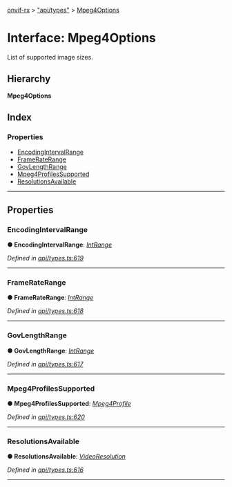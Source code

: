 [onvif-rx](../README.md) > ["api/types"](../modules/_api_types_.md) > [Mpeg4Options](../interfaces/_api_types_.mpeg4options.md)

# Interface: Mpeg4Options

List of supported image sizes.

## Hierarchy

**Mpeg4Options**

## Index

### Properties

* [EncodingIntervalRange](_api_types_.mpeg4options.md#encodingintervalrange)
* [FrameRateRange](_api_types_.mpeg4options.md#frameraterange)
* [GovLengthRange](_api_types_.mpeg4options.md#govlengthrange)
* [Mpeg4ProfilesSupported](_api_types_.mpeg4options.md#mpeg4profilessupported)
* [ResolutionsAvailable](_api_types_.mpeg4options.md#resolutionsavailable)

---

## Properties

<a id="encodingintervalrange"></a>

###  EncodingIntervalRange

**● EncodingIntervalRange**: *[IntRange](_api_types_.intrange.md)*

*Defined in [api/types.ts:619](https://github.com/patrickmichalina/onvif-rx/blob/1596479/src/api/types.ts#L619)*

___
<a id="frameraterange"></a>

###  FrameRateRange

**● FrameRateRange**: *[IntRange](_api_types_.intrange.md)*

*Defined in [api/types.ts:618](https://github.com/patrickmichalina/onvif-rx/blob/1596479/src/api/types.ts#L618)*

___
<a id="govlengthrange"></a>

###  GovLengthRange

**● GovLengthRange**: *[IntRange](_api_types_.intrange.md)*

*Defined in [api/types.ts:617](https://github.com/patrickmichalina/onvif-rx/blob/1596479/src/api/types.ts#L617)*

___
<a id="mpeg4profilessupported"></a>

###  Mpeg4ProfilesSupported

**● Mpeg4ProfilesSupported**: *[Mpeg4Profile](../enums/_api_types_.mpeg4profile.md)*

*Defined in [api/types.ts:620](https://github.com/patrickmichalina/onvif-rx/blob/1596479/src/api/types.ts#L620)*

___
<a id="resolutionsavailable"></a>

###  ResolutionsAvailable

**● ResolutionsAvailable**: *[VideoResolution](_api_types_.videoresolution.md)*

*Defined in [api/types.ts:616](https://github.com/patrickmichalina/onvif-rx/blob/1596479/src/api/types.ts#L616)*

___

